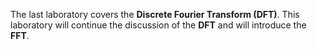The last laboratory covers the **Discrete Fourier Transform (DFT)**. This laboratory will continue the
discussion of the **DFT** and will introduce the **FFT**.
